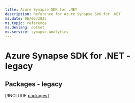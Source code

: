 ```yaml
---
title: Azure Synapse SDK for .NET
description: Reference for Azure Synapse SDK for .NET
ms.date: 06/05/2025
ms.topic: reference
ms.devlang: dotnet
ms.service: synapse-analytics
---
```

# Azure Synapse SDK for .NET - legacy
## Packages - legacy
[!INCLUDE [packages](synapse-index.md)]